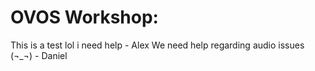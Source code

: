 # OVOS Workshop: 
This is a test lol i need help - Alex 
We need help regarding audio issues (¬_¬) - Daniel 
